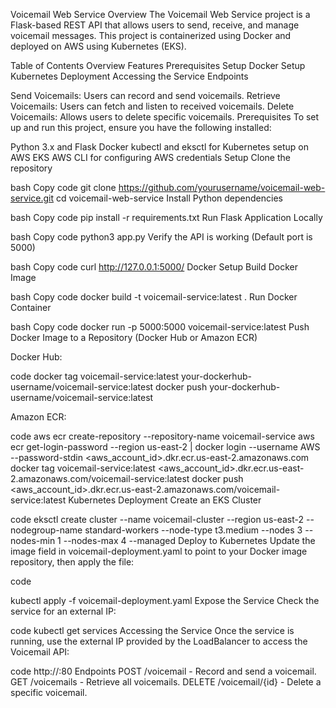 Voicemail Web Service
Overview
The Voicemail Web Service project is a Flask-based REST API that allows users to send, receive, and manage voicemail messages. This project is containerized using Docker and deployed on AWS using Kubernetes (EKS).

Table of Contents
Overview
Features
Prerequisites
Setup
Docker Setup
Kubernetes Deployment
Accessing the Service
Endpoints

Send Voicemails: Users can record and send voicemails.
Retrieve Voicemails: Users can fetch and listen to received voicemails.
Delete Voicemails: Allows users to delete specific voicemails.
Prerequisites
To set up and run this project, ensure you have the following installed:

Python 3.x and Flask
Docker
kubectl and eksctl for Kubernetes setup on AWS EKS
AWS CLI for configuring AWS credentials
Setup
Clone the repository

bash
Copy code
git clone https://github.com/yourusername/voicemail-web-service.git
cd voicemail-web-service
Install Python dependencies

bash
Copy code
pip install -r requirements.txt
Run Flask Application Locally

bash
Copy code
python3 app.py
Verify the API is working (Default port is 5000)

bash
Copy code
curl http://127.0.0.1:5000/
Docker Setup
Build Docker Image

bash
Copy code
docker build -t voicemail-service:latest .
Run Docker Container

bash
Copy code
docker run -p 5000:5000 voicemail-service:latest
Push Docker Image to a Repository (Docker Hub or Amazon ECR)

Docker Hub:

code
docker tag voicemail-service:latest your-dockerhub-username/voicemail-service:latest
docker push your-dockerhub-username/voicemail-service:latest

Amazon ECR:

code
aws ecr create-repository --repository-name voicemail-service
aws ecr get-login-password --region us-east-2 | docker login --username AWS --password-stdin <aws_account_id>.dkr.ecr.us-east-2.amazonaws.com
docker tag voicemail-service:latest <aws_account_id>.dkr.ecr.us-east-2.amazonaws.com/voicemail-service:latest
docker push <aws_account_id>.dkr.ecr.us-east-2.amazonaws.com/voicemail-service:latest
Kubernetes Deployment
Create an EKS Cluster

code
eksctl create cluster --name voicemail-cluster --region us-east-2 --nodegroup-name standard-workers --node-type t3.medium --nodes 3 --nodes-min 1 --nodes-max 4 --managed
Deploy to Kubernetes Update the image field in voicemail-deployment.yaml to point to your Docker image repository, then apply the file:

code 

kubectl apply -f voicemail-deployment.yaml
Expose the Service Check the service for an external IP:

 code
kubectl get services
Accessing the Service
Once the service is running, use the external IP provided by the LoadBalancer to access the Voicemail API:

 code
http://<external-ip>:80
Endpoints
POST /voicemail - Record and send a voicemail.
GET /voicemails - Retrieve all voicemails.
DELETE /voicemail/{id} - Delete a specific voicemail.
